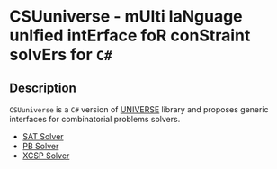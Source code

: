 # CSUuniverse - mUlti laNguage unIfied intErface foR conStraint solvErs for `C#`

## Description
 
`CSUuniverse` is a `C#` version of [UNIVERSE](https://github.com/crillab/universe) library and proposes generic interfaces for combinatorial problems solvers. 

- [SAT Solver](Fr.UnivArtois.CRIL.CSUniverse/Sat/IUniverseSatSolver.cs)
- [PB Solver](Fr.UnivArtois.CRIL.CSUniverse/PB/IUniversePseudoBooleanSolver.cs)
- [XCSP Solver](Fr.UnivArtois.CRIL.CSUniverse/CSP/IUniverseCSPSolver.cs) 

